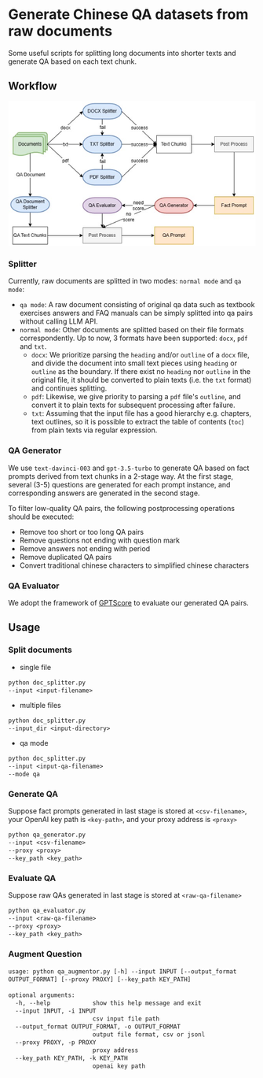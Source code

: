 # Generate Chinese QA datasets from raw documents
Some useful scripts for splitting long documents into shorter texts and generate QA based on each text chunk.

## Workflow
<img src="assets/workflow.jpg" alt="workflow">


### Splitter
Currently, raw documents are splitted in two modes: `normal mode` and `qa mode`:
*   `qa mode`: A raw document consisting of original qa data such as textbook exercises answers and FAQ manuals can be simply splitted into qa pairs without calling LLM API.
*   `normal mode`: Other documents are splitted based on their file formats correspondently. Up to now, 3 formats have been supported: `docx`, `pdf` and `txt`.
    *   `docx`: We prioritize parsing the `heading` and/or `outline` of a `docx` file, and divide the document into small text pieces using `heading` or `outline` as the boundary. If there exist no `heading` nor `outline` in the original file, it should be converted to plain texts (i.e. the `txt` format) and continues splitting. 
    *   `pdf`: Likewise,  we give priority to parsing a `pdf` file's `outline`, and convert it to plain texts for subsequent processing after failure.
    *   `txt`: Assuming that the input file has a good hierarchy e.g. chapters, text outlines, so it is possible to extract the table of contents (`toc`) from plain texts via regular expression.


### QA Generator
We use `text-davinci-003` and `gpt-3.5-turbo` to generate QA based on fact prompts derived from text chunks in a 2-stage way. At the first stage, several (3-5) questions are generated for each prompt instance, and corresponding answers are generated in the second stage.

To filter low-quality QA pairs, the following postprocessing operations should be executed:
*   Remove too short or too long QA pairs
*   Remove questions not ending with question mark
*   Remove answers not ending with period
*   Remove duplicated QA pairs
*   Convert traditional chinese characters to simplified chinese characters


### QA Evaluator
We adopt the framework of [GPTScore](https://github.com/jinlanfu/GPTScore) to evaluate our generated QA pairs.


## Usage
### Split documents
*   single file
```
python doc_splitter.py
--input <input-filename>
```

*   multiple files
```
python doc_splitter.py
--input_dir <input-directory>
```

*   qa mode
```
python doc_splitter.py
--input <input-qa-filename>
--mode qa
```

### Generate QA
Suppose fact prompts generated in last stage is stored at `<csv-filename>`, your OpenAI key path is `<key-path>`, and your proxy address is `<proxy>`
```
python qa_generator.py
--input <csv-filename>
--proxy <proxy>
--key_path <key_path>
```

### Evaluate QA
Suppose raw QAs generated in last stage is stored at `<raw-qa-filename>`
```
python qa_evaluator.py
--input <raw-qa-filename>
--proxy <proxy>
--key_path <key_path>
```  

### Augment Question
```
usage: python qa_augmentor.py [-h] --input INPUT [--output_format OUTPUT_FORMAT] [--proxy PROXY] [--key_path KEY_PATH]

optional arguments:
  -h, --help            show this help message and exit
  --input INPUT, -i INPUT
                        csv input file path
  --output_format OUTPUT_FORMAT, -o OUTPUT_FORMAT
                        output file format, csv or jsonl
  --proxy PROXY, -p PROXY
                        proxy address
  --key_path KEY_PATH, -k KEY_PATH
                        openai key path
```